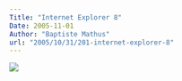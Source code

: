 ```yaml
---
Title: "Internet Explorer 8"
Date: 2005-11-01
Author: "Baptiste Mathus"
url: "2005/10/31/201-internet-explorer-8"
---
```




[![](/dotclear/images/ie8.jpg)](http://blogs.msdn.com/ie/archive/2005/10/28/486491.aspx)

